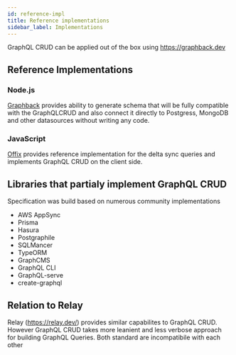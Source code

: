 ```yaml
---
id: reference-impl
title: Reference implementations
sidebar_label: Implementations
---
```


GraphQL CRUD can be applied out of the box using https://graphback.dev 

## Reference Implementations

### Node.js 

[Graphback](https://graphback.dev) provides ability to generate schema that will be fully compatible with the 
GraphQLCRUD and also connect it directly to Postgress, MongoDB and other datasources without writing any code.

### JavaScript

[Offix](https://offix.dev) provides reference implementation for the delta sync queries and implements GraphQL CRUD on the client side.


## Libraries that partialy implement GraphQL CRUD

Specification was build based on numerous community implementations

- AWS AppSync
- Prisma 
- Hasura 
- Postgraphile
- SQLMancer
- TypeORM
- GraphCMS
- GraphQL CLI
- GraphQL-serve
- create-graphql

## Relation to Relay

Relay (https://relay.dev/) provides similar capabilites to GraphQL CRUD.
However GraphQL CRUD takes more leanient and less verbose approach for building GraphQL Queries.
Both standard are incompatibile with each other
